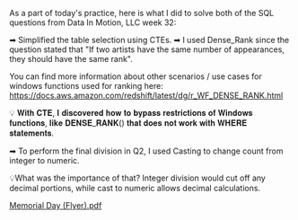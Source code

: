 
As a part of today's practice, here is what I did to solve both of the SQL questions from Data In Motion, LLC week 32:

➡ Simplified the table selection using CTEs.
➡ I used Dense_Rank since the question stated that "If two artists have the same number of appearances, they should have the same rank".

You can find more information about other scenarios / use cases for windows functions used for ranking here: https://docs.aws.amazon.com/redshift/latest/dg/r_WF_DENSE_RANK.html

💡 𝐖𝐢𝐭𝐡 𝐂𝐓𝐄, 𝐈 𝐝𝐢𝐬𝐜𝐨𝐯𝐞𝐫𝐞𝐝 𝐡𝐨𝐰 𝐭𝐨 𝐛𝐲𝐩𝐚𝐬𝐬 𝐫𝐞𝐬𝐭𝐫𝐢𝐜𝐭𝐢𝐨𝐧𝐬 𝐨𝐟 𝐖𝐢𝐧𝐝𝐨𝐰𝐬 𝐟𝐮𝐧𝐜𝐭𝐢𝐨𝐧𝐬, 𝐥𝐢𝐤𝐞 𝐃𝐄𝐍𝐒𝐄_𝐑𝐀𝐍𝐊() 𝐭𝐡𝐚𝐭 𝐝𝐨𝐞𝐬 𝐧𝐨𝐭 𝐰𝐨𝐫𝐤 𝐰𝐢𝐭𝐡 𝐖𝐇𝐄𝐑𝐄 𝐬𝐭𝐚𝐭𝐞𝐦𝐞𝐧𝐭𝐬.

➡ To perform the final division in Q2, I used Casting to change count from integer to numeric.

💡What was the importance of that? Integer division would cut off any decimal portions, while cast to numeric allows decimal calculations.



[Memorial Day (Flyer).pdf](https://github.com/idada29/All-SQL-Analysis/files/11027981/solutions.pdf)



